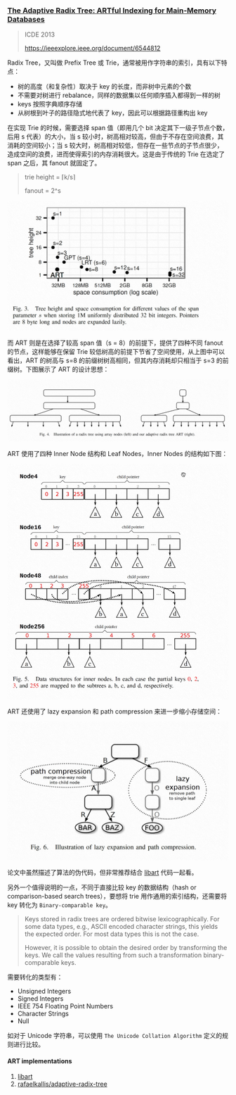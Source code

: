 ### [The Adaptive Radix Tree: ARTful Indexing for Main-Memory Databases](../../assets/pdfs/ART.pdf)

> ICDE 2013
>
> https://ieeexplore.ieee.org/document/6544812

Radix Tree，又叫做 Prefix Tree 或 Trie，通常被用作字符串的索引，具有以下特点：

- 树的高度（和复杂性）取决于 key 的长度，而非树中元素的个数
- 不需要对树进行 rebalance，同样的数据集以任何顺序插入都得到一样的树
- keys 按照字典顺序存储
- 从树根到叶子的路径隐式地代表了 key，因此可以根据路径重构出 key

在实现 Trie 的时候，需要选择 span 值（即用几个 bit 决定其下一级子节点个数，后用 s 代表）的大小，当 s 较小时，树高相对较高，但由于不存在空间浪费，其消耗的空间较小；当 s 较大时，树高相对较低，但存在一些节点的子节点很少，造成空间的浪费，进而使得索引的内存消耗很大。这是由于传统的 Trie 在选定了 span 之后，其 fanout 就固定了。

> trie height = ⌈k/s⌉
> 
> fanout = 2^s

![tree height and space consumption](../../assets/images/art-tree-hight-and-space-consumption.jpg)

而 ART 则是在选择了较高 span 值（s = 8）的前提下，提供了四种不同 fanout 的节点，这样能够在保留 Trie 较低树高的前提下节省了空间使用，从上图中可以看出，ART 的树高与 s=8 的前缀树树高相同，但其内存消耗却只相当于 s=3 的前缀树。下图展示了 ART 的设计思想：

![art illustration](../../assets/images/art-illustration.jpg)

ART 使用了四种 Inner Node 结构和 Leaf Nodes，Inner Nodes 的结构如下图：

![inner nodes data structure](../../assets/images/art-inner-nodes-structure.jpg)

ART 还使用了 lazy expansion 和 path compression 来进一步缩小存储空间：

![lazy expansion and path compression](../../assets/images/art-lazy-expansion-and-path-compression.jpg)

论文中虽然描述了算法的伪代码，但非常推荐结合 [libart](https://github.com/armon/libart) 代码一起看。

另外一个值得说明的一点，不同于直接比较 key 的数据结构（hash or comparison-based search trees），要想将 trie 用作通用的索引结构，还需要将 key 转化为 `Binary-comparable key`。

> Keys stored in radix trees are ordered bitwise lexicographically.
> For some data types, e.g., ASCII encoded character strings, this yields
> the expected order. For most data types this is not the case.
>
> However, it is possible to obtain the desired order by transforming
> the keys. We call the values resulting from such a transformation
> binary-comparable keys.

需要转化的类型有：

- Unsigned Integers
- Signed Integers
- IEEE 754 Floating Point Numbers
- Character Strings
- Null

如对于 Unicode 字符串，可以使用 `The Unicode Collation Algorithm` 定义的规则进行比较。

#### ART implementations

1. [libart](https://github.com/armon/libart)
2. [rafaelkallis/adaptive-radix-tree](https://github.com/rafaelkallis/adaptive-radix-tree)